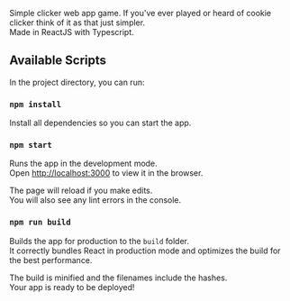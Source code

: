Simple clicker web app game. If you've ever played or heard of cookie clicker think of it as that just
simpler.\
Made in ReactJS with Typescript.

## Available Scripts

In the project directory, you can run:

### `npm install`

Install all dependencies so you can start the app.

### `npm start`

Runs the app in the development mode.\
Open [http://localhost:3000](http://localhost:3000) to view it in the browser.

The page will reload if you make edits.\
You will also see any lint errors in the console.

### `npm run build`

Builds the app for production to the `build` folder.\
It correctly bundles React in production mode and optimizes the build for the best performance.

The build is minified and the filenames include the hashes.\
Your app is ready to be deployed!